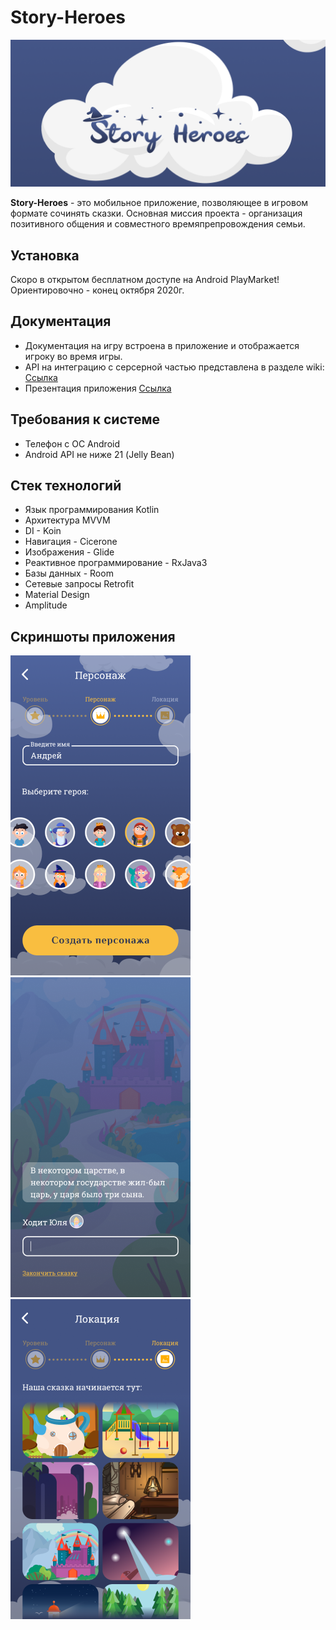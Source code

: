 # Story-Heroes
![logo](./logo_new.png)

**Story-Heroes** - это мобильное приложение, позволяющее в игровом формате сочинять сказки.
Основная миссия проекта - организация позитивного общения и совместного времяпрепровождения семьи.

## Установка
Скоро в открытом бесплатном доступе на Android PlayMarket! 
Ориентировочно - конец октября 2020г. 

## Документация
  - Документация на игру встроена в приложение и отображается игроку во время игры.
  - API на интеграцию с серсерной частью представлена в разделе wiki: [Ссылка](https://github.com/storytallers2020/StoryTallers2020/wiki/API)
  - Презентация приложения [Ссылка](https://drive.google.com/file/d/18P6bNSjD47sSN4RLomjxJYT3X7njozrR/view)
  
## Требования к системе
  - Телефон с ОС Android
  - Android API не ниже 21 (Jelly Bean)
  
## Стек технологий
  - Язык программирования Kotlin
  - Архитектура MVVM
  - DI - Koin
  - Навигация - Cicerone
  - Изображения - Glide
  - Реактивное программирование - RxJava3
  - Базы данных - Room
  - Сетевые запросы Retrofit
  - Material Design 
  - Amplitude
  
## Скриншоты приложения
![screenshots](./screen01.png?raw=true)
![screenshots](./screen02.png?raw=true)
![screenshots](./screen03.png?raw=true)

